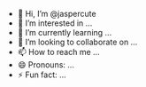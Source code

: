 - 👋 Hi, I’m @jaspercute
- 👀 I’m interested in ...
- 🌱 I’m currently learning ...
- 💞️ I’m looking to collaborate on ...
- 📫 How to reach me ...
- 😄 Pronouns: ...
- ⚡ Fun fact: ...

<!---
jaspercute/jaspercute is a ✨ special ✨ repository because its `README.md` (this file) appears on your GitHub profile.
You can click the Preview link to take a look at your changes.
--->
